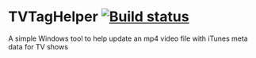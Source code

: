 TVTagHelper [![Build status](https://ci.appveyor.com/api/projects/status/7kf1ci84nl6o6l0l?svg=true)](https://ci.appveyor.com/project/danesparza/tvtaghelper)
===========

A simple Windows tool to help update an mp4 video file with iTunes meta data for TV shows
